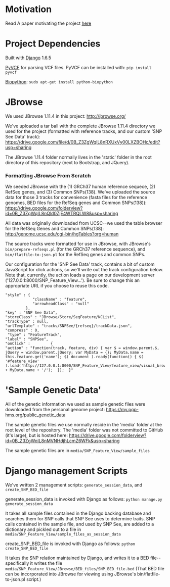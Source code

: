Motivation
=======
Read A paper motivating the project <a href="https://docs.google.com/document/d/1e1OTAcXBDfYUHlQQe6CQMhN0SsUHm8ydtAyYgcPLo4k/edit?usp=sharing">here</a>


Project Dependencies
=======

Built with <a href="https://www.djangoproject.com/">Django</a> 1.6.5

<a href="http://pyvcf.readthedocs.org/en/latest/">PyVCF</a> for parsing VCF files.  PyVCF can be installed with: `pip install pyvcf`

<a href="http://biopython.org/wiki/Main_Page">Biopython</a>: `sudo apt-get install python-biopython`


JBrowse
=======
We used JBrowse 1.11.4 in this project: http://jbrowse.org/

We've uploaded a tar ball with the complete JBrowse 1.11.4 directory we used for the project (formatted with reference tracks, and our custom 'SNP See Data' track): https://drive.google.com/file/d/0B_Z3ZgWqIL8nRXUxVy00LXZBOHc/edit?usp=sharing


The JBrowse 1.11.4 folder normally lives in the 'static' folder in the root directory of this repository (next to Bootstrap, and JQuery).  

<h3>Formatting JBrowse From Scratch</h3>

We seeded JBrowse with the (1) GRCh37 human reference sequece, (2) RefSeq genes, and (3) Common SNPs(138).  We've uploaded the source data for those 3 tracks for convenience (fasta files for the reference genomes, BED files for the RefSeq genes and Common SNPs(138)): https://drive.google.com/folderview?id=0B_Z3ZgWqIL8nQld0ZjE4WTRQLW8&usp=sharing

All data was originally downloaded from UCSC--we used the table browser for the RefSeq Genes and Common SNPs(138): http://genome.ucsc.edu/cgi-bin/hgTables?org=human


The source tracks were formatted for use in JBrowse, with JBrowse's `bin/prepare-refseqs.pl` (for the GRCh37 reference sequence), and `bin/flatfile-to-json.pl` for the RefSeq genes and common SNPs.  


Our configuration for the 'SNP See Data' track, contains a bit of custom JavaScript for click actions, so we'll write  out the track configuration below.  Note that, currently, the action loads a page on our development server ('127.0.0.1:8000/SNP_Feature_View...').  Be sure to change this an appropriate URL if you choose to reuse this code. 
```
"style" : {
            "className" : "feature",
            "arrowheadClass" : "null"
         },
"key" : "SNP See Data",
"storeClass" : "JBrowse/Store/SeqFeature/NCList",
"trackType" : null,
"urlTemplate" : "tracks/SNPSee/{refseq}/trackData.json",
"compress" : 0,
 "type" : "FeatureTrack",
"label" : "SNPSee",
"onClick" :         {
"action" : "function(track, feature, div) { var $ = window.parent.$, jQuery = window.parent.jQuery; var MyData = {}; MyData.name = this.feature.get('name'); $( document ).ready(function() { $( '#feature_view' ).load('http://127.0.0.1:8000/SNP_Feature_View/feature_view/visual_browser/' + MyData.name + '/');  });  }"
```


'Sample Genetic Data' 
=======
All of the genetic information we used as sample genetic files were downloaded from the personal genome project: https://my.pgp-hms.org/public_genetic_data

The sample genetic files we use normally reside in the 'media' folder at the root level of the repository.  The 'media' folder was not committed to GitHub (it's large), but is hosted here: https://drive.google.com/folderview?id=0B_Z3ZgWqIL8nMVNHdjhLcmZ6WFk&usp=sharing

The sample genetic files are in `media/SNP_Feature_View/sample_files`


Django management Scripts
=======
We've written 2 management scripts: `generate_session_data`, and `create_SNP_BED_file`

generate_session_data is invoked with Django as follows: `python manage.py generate_session_data`

It takes all sample files contained in the Django backing database and searches them for SNP calls that SNP See uses to determine traits.  SNP calls contained in the sample file, and used by SNP See, are added to a dictionary and pickled out to a file in `media/SNP_Feature_View/sample_files_as_session_data`

create_SNP_BED_file is invoked with Django as follows: `python create_SNP_BED_file`

It takes the SNP relation maintained by Django, and writes it to a BED file--specifically it writes the file `media/SNP_Feature_View/JBrowse/BED_files/SNP_BED_file.bed`  (That BED file can be incorporated into JBrowse for viewing using JBrowse's bin/flatfile-to-json.pl script.)  
